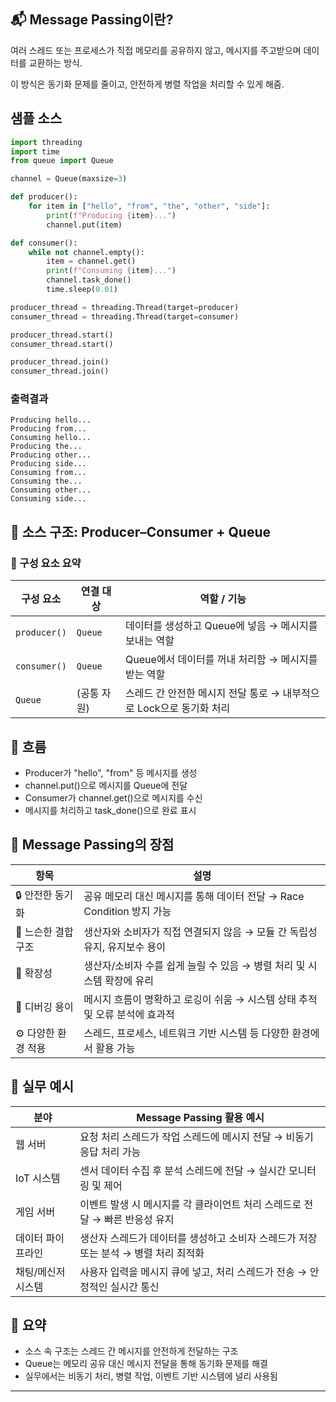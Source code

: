 ## 📬 Message Passing이란?

여러 스레드 또는 프로세스가 직접 메모리를 공유하지 않고, 메시지를 주고받으며 데이터를 교환하는 방식.

이 방식은 동기화 문제를 줄이고, 안전하게 병렬 작업을 처리할 수 있게 해줌.

## 샘플 소스
```python
import threading
import time
from queue import Queue

channel = Queue(maxsize=3)

def producer():
    for item in ["hello", "from", "the", "other", "side"]:
        print(f"Producing {item}...")
        channel.put(item)

def consumer():
    while not channel.empty():
        item = channel.get()
        print(f"Consuming {item}...")
        channel.task_done()
        time.sleep(0.01)

producer_thread = threading.Thread(target=producer)
consumer_thread = threading.Thread(target=consumer)

producer_thread.start()
consumer_thread.start()

producer_thread.join()
consumer_thread.join()
```

###  출력결과
```
Producing hello...
Producing from...
Consuming hello...
Producing the...
Producing other...
Producing side...
Consuming from...
Consuming the...
Consuming other...
Consuming side...

```

## 🧵 소스 구조: Producer–Consumer + Queue
### 🔧 구성 요소 요약
| 구성 요소     | 연결 대상 | 역할 / 기능                                               |
|---------------|-----------|------------------------------------------------------------|
| `producer()`  | `Queue`   | 데이터를 생성하고 Queue에 넣음 → 메시지를 보내는 역할         |
| `consumer()`  | `Queue`   | Queue에서 데이터를 꺼내 처리함 → 메시지를 받는 역할           |
| `Queue`       | (공통 자원) | 스레드 간 안전한 메시지 전달 통로 → 내부적으로 Lock으로 동기화 처리 |


## 🔄 흐름
- Producer가 "hello", "from" 등 메시지를 생성
- channel.put()으로 메시지를 Queue에 전달
- Consumer가 channel.get()으로 메시지를 수신
- 메시지를 처리하고 task_done()으로 완료 표시

## 📌 Message Passing의 장점

| 항목               | 설명                                                                 |
|--------------------|----------------------------------------------------------------------|
| 🔒 안전한 동기화     | 공유 메모리 대신 메시지를 통해 데이터 전달 → Race Condition 방지 가능       |
| 🔄 느슨한 결합 구조  | 생산자와 소비자가 직접 연결되지 않음 → 모듈 간 독립성 유지, 유지보수 용이         |
| 🧩 확장성           | 생산자/소비자 수를 쉽게 늘릴 수 있음 → 병렬 처리 및 시스템 확장에 유리            |
| 🧠 디버깅 용이       | 메시지 흐름이 명확하고 로깅이 쉬움 → 시스템 상태 추적 및 오류 분석에 효과적         |
| ⚙️ 다양한 환경 적용   | 스레드, 프로세스, 네트워크 기반 시스템 등 다양한 환경에서 활용 가능               |



## 🧪 실무 예시
| 분야               | Message Passing 활용 예시                                     |
|--------------------|---------------------------------------------------------------|
| 웹 서버            | 요청 처리 스레드가 작업 스레드에 메시지 전달 → 비동기 응답 처리 가능         |
| IoT 시스템         | 센서 데이터 수집 후 분석 스레드에 전달 → 실시간 모니터링 및 제어             |
| 게임 서버          | 이벤트 발생 시 메시지를 각 클라이언트 처리 스레드로 전달 → 빠른 반응성 유지     |
| 데이터 파이프라인   | 생산자 스레드가 데이터를 생성하고 소비자 스레드가 저장 또는 분석 → 병렬 처리 최적화 |
| 채팅/메신저 시스템  | 사용자 입력을 메시지 큐에 넣고, 처리 스레드가 전송 → 안정적인 실시간 통신       |



## 🔁 요약
- 소스 속 구조는 스레드 간 메시지를 안전하게 전달하는 구조
- Queue는 메모리 공유 대신 메시지 전달을 통해 동기화 문제를 해결
- 실무에서는 비동기 처리, 병렬 작업, 이벤트 기반 시스템에 널리 사용됨

---

